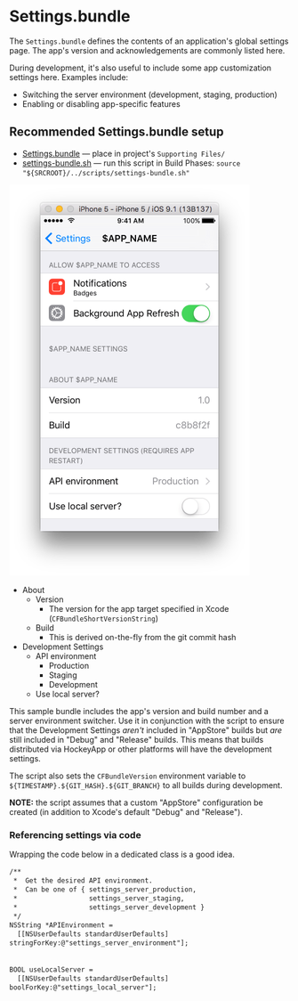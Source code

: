 # Settings.bundle

The `Settings.bundle` defines the contents of an application's global settings page.
The app's version and acknowledgements are commonly listed here.

During development, it's also useful to include some app customization settings here. Examples include:

* Switching the server environment (development, staging, production)
* Enabling or disabling app-specific features

## Recommended Settings.bundle setup

* [Settings.bundle](../files/Settings.bundle) — place in project's `Supporting Files/`
* [settings-bundle.sh](../files/settings-bundle.sh) — run this script in Build Phases: `source "${SRCROOT}/../scripts/settings-bundle.sh"`

![](../files/images/settings-bundle.png)

* About
  * Version
     * The version for the app target specified in Xcode (`CFBundleShortVersionString`)
  * Build
     * This is derived on-the-fly from the git commit hash
* Development Settings
  * API environment
     * Production
     * Staging
     * Development
  * Use local server?

This sample bundle includes the app's version and build number and a server environment switcher.
Use it in conjunction with the script to ensure that the Development Settings _aren't_ included in
"AppStore" builds but _are_ still included in "Debug" and "Release" builds. This means that
builds distributed via HockeyApp or other platforms will have the development settings.

The script also sets the `CFBundleVersion` environment variable to `${TIMESTAMP}.${GIT_HASH}.${GIT_BRANCH}` to all builds during development.

**NOTE:** the script assumes that a custom "AppStore" configuration be created (in addition to Xcode's default "Debug" and "Release").

### Referencing settings via code

Wrapping the code below in a dedicated class is a good idea.

```objc
/**
 *  Get the desired API environment.
 *  Can be one of { settings_server_production,
 *                  settings_server_staging,
 *                  settings_server_development }
 */
NSString *APIEnvironment =
  [[NSUserDefaults standardUserDefaults] stringForKey:@"settings_server_environment"];


BOOL useLocalServer =
  [[NSUserDefaults standardUserDefaults] boolForKey:@"settings_local_server"];
```
